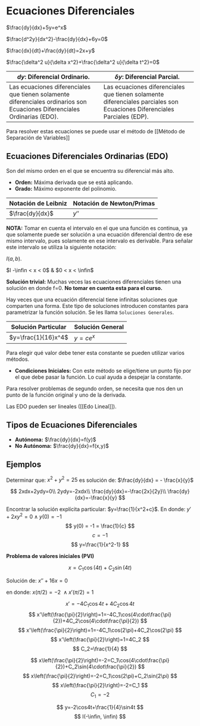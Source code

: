 # Ecuaciones Diferenciales

$\frac{dy}{dx}+5y=e^x$

$\frac{d^2y}{dx^2}-\frac{dy}{dx}+6y=0$

$\frac{dx}{dt}+\frac{dy}{dt}=2x+y$

$\frac{\delta^2 u}{\delta x^2}+\frac{\delta^2 u}{\delta t^2}=0$

|$dy$: Diferencial Ordinario.|$\delta y$: Diferencial Parcial.|
|---|---|
|Las ecuaciones diferenciales que tienen solamente diferenciales ordinarios son Ecuaciones Diferenciales Ordinarias (EDO).| Las ecuaciones diferenciales que tienen solamente diferenciales parciales son Ecuaciones Diferenciales Parciales (EDP).|

Para resolver estas ecuaciones se puede usar el método de [[Método de Separación de Variables]]

## Ecuaciones Diferenciales Ordinarias (EDO)
Son del mismo orden en el que se encuentra su diferencial más alto.
- **Orden:** Máxima derivada que se está aplicando.
- **Grado:** Máximo exponente del polinomio.

|Notación de Leibniz|Notación de Newton/Primas|
|--|--|
|$\frac{dy}{dx}$|$y''$|

**NOTA:** Tomar en cuenta el intervalo en el que una función es continua, ya que solamente puede ser solución a una ecuación diferencial dentro de ese mismo intervalo, pues solamente en ese intervalo es derivable.
Para señalar este intervalo se utiliza la siguiente notación:

$I(a,b)$.

$I -\infin < x < 0$ & $0 < x < \infin$

**Solución trivial:** Muchas veces las ecuaciones diferenciales tienen una solución en donde f=0. **No tomar en cuenta esta para el curso.**

Hay veces que una ecuación diferencial tiene infinitas soluciones que comparten una forma. Este tipo de soluciones introducen constantes para parametrizar la función solución. Se les llama `Soluciones Generales`.

|Solución Particular|Solución General|
|--|--|
|$y=\frac{1}{16}x^4$|$y=ce^x$|

Para elegir qué valor debe tener esta constante se pueden utilizar varios métodos.
- **Condiciones Iniciales:** Con este método se elige/tiene un punto fijo por el que debe pasar la función. Lo cual ayuda a despejar la constante.

Para resolver problemas de segundo orden, se necesita que nos den un punto de la función original y uno de la derivada.

Las EDO pueden ser lineales ([[Edo Lineal]]).

## Tipos de Ecuaciones Diferenciales
* **Autónoma:** $\frac{dy}{dx}=f(y)$
* **No Autónoma:** $\frac{dy}{dx}=f(x,y)$

## Ejemplos
Determinar que: $x^2+y^2=25$
es solución de: $\frac{dy}{dx} = - \frac{x}{y}$

$$
2xdx+2ydy=0\\
2ydy=-2xdx\\
\frac{dy}{dx}=-\frac{2x}{2y}\\
\frac{dy}{dx}=-\frac{x}{y}
$$

Encontrar la solución explícita particular: $y=\frac{1}{x^2+c}$. En donde: $y'+2xy^2=0 \land y(0) = -1$
$$
y(0) = -1 = \frac{1}{c}
$$
$$
c = -1
$$
$$
y=\frac{1}{x^2-1}
$$

**Problema de valores iniciales (PVI)**

$$x=C_1\cos(4t)+C_2\sin(4t)$$

Solución de: $x''+16x=0$

en donde: $x(\pi/2)=-2\ \land x'(\pi/2) = 1$

$$
x'=-4C_1\cos4t+4C_2\cos4t
$$
$$
x'\left(\frac{\pi}{2}\right)=1=-4C_1\cos(4\cdot\frac{\pi}{2})+4C_2\cos(4\cdot\frac{\pi}{2})
$$
$$
x'\left(\frac{\pi}{2}\right)=1=-4C_1\cos(2\pi)+4C_2\cos(2\pi)
$$
$$
x'\left(\frac{\pi}{2}\right)=1=4C_2
$$
$$
C_2=\frac{1}{4}
$$

$$
x\left(\frac{\pi}{2}\right)=-2=C_1\cos(4\cdot\frac{\pi}{2})+C_2\sin(4\cdot\frac{\pi}{2})
$$
$$
x\left(\frac{\pi}{2}\right)=-2=C_1\cos(2\pi)+C_2\sin(2\pi)
$$
$$
x\left(\frac{\pi}{2}\right)=-2=C_1
$$
$$
C_1=-2
$$

$$
y=-2\cos4t+\frac{1}{4}\sin4t
$$
$$
I(-\infin, \infin)
$$
